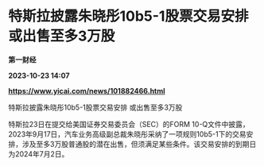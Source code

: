 # 特斯拉披露朱晓彤10b5-1股票交易安排 或出售至多3万股
**第一财经**

**2023-10-23 14:07**

**https://www.yicai.com/news/101882466.html**

特斯拉披露朱晓彤10b5-1股票交易安排 或出售至多3万股

特斯拉23日在提交给美国证券交易委员会（SEC）的FORM 10-Q文件中披露，2023年9月17日，汽车业务高级副总裁朱晓彤采纳了一项规则10b5-1下的交易安排，涉及至多3万股普通股的潜在出售，但须满足某些条件。该交易安排的到期日为2024年7月2日。